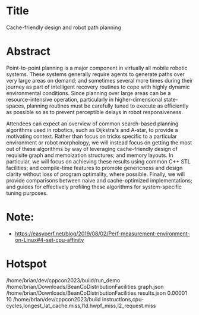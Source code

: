 # Title

Cache-friendly design and robot path planning


# Abstract

Point-to-point planning is a major component in virtually all mobile robotic systems. These systems generally require agents to generate paths over very large areas on demand; and sometimes several more times during their journey as part of intelligent recovery routines to cope with highly dynamic environmental conditions. Since planning over large areas can be a resource-intensive operation, particularly in higher-dimensional state-spaces, planning routines must be carefully tuned to execute as efficiently as possible so as to prevent perceptible delays in robot responsiveness.

Attendees can expect an overview of common search-based planning algorithms used in robotics, such as Dijkstra's and A-star, to provide a motivating context. Rather than focus on tricks specific to a particular environment or robot morphology, we will instead focus on getting the most out of these algorithms by way of leveraging cache-friendly design of requisite graph and memoization structures; and memory layouts. In particular, we will focus on achieving these results using common C++ STL facilities; and compile-time features to promote genericness and design clarity without loss of program optimality, where possible. Finally, we will provide comparisons between naive and cache-optimized implementations; and guides for effectively profiling these algorithms for system-specific tuning purposes.

# Note:
- https://easyperf.net/blog/2019/08/02/Perf-measurement-environment-on-Linux#4-set-cpu-affinity


# Hotspot

/home/brian/dev/cppcon2023/build/run_demo
/home/brian/Downloads/BeanCoDistributionFacilities.graph.json /home/brian/Downloads/BeanCoDistributionFacilities.results.json 0.00001 10
/home/brian/dev/cppcon2023/build
instructions,cpu-cycles,longest_lat_cache.miss,l1d.hwpf_miss,l2_request.miss